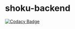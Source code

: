 # shoku-backend

[![Codacy Badge](https://api.codacy.com/project/badge/Grade/03bb2c6891a742dda2d8774ca10710d7)](https://app.codacy.com/gh/BuildForSDGCohort2/shoku-backend?utm_source=github.com&utm_medium=referral&utm_content=BuildForSDGCohort2/shoku-backend&utm_campaign=Badge_Grade_Settings)